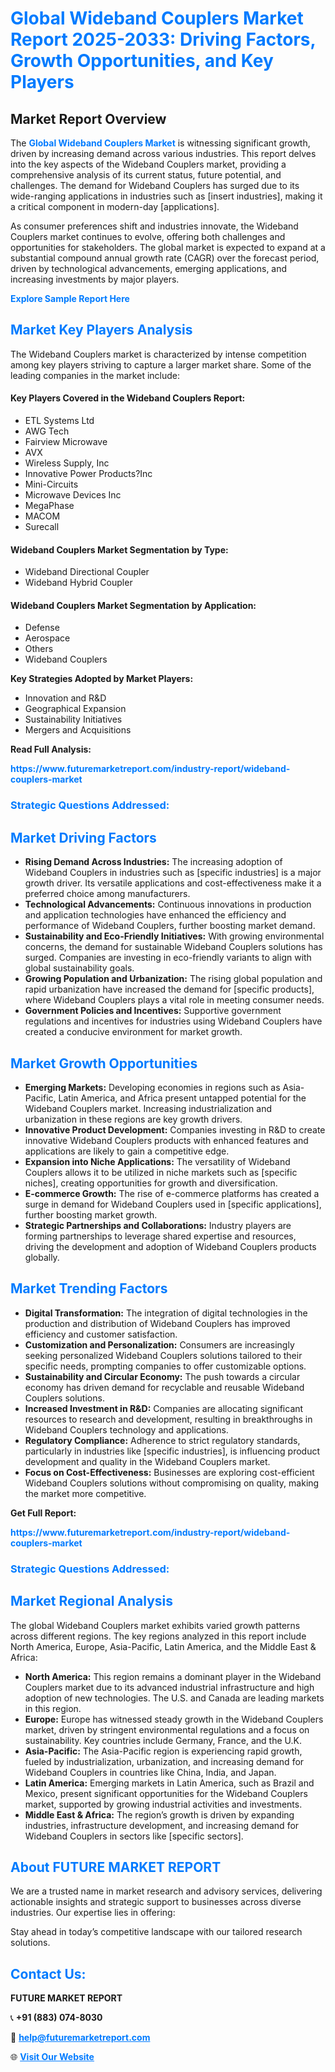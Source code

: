 <h1 style="color: #007BFF;">Global Wideband Couplers Market Report 2025-2033: Driving Factors, Growth Opportunities, and Key Players</h1>

<section id="overview">
<h2>Market Report Overview</h2>
<p>The <a href="https://www.futuremarketreport.com/industry-report/wideband-couplers-market" style="color: #007BFF; text-decoration: none;"><strong>Global Wideband Couplers Market</strong></a> is witnessing significant growth, driven by increasing demand across various industries. This report delves into the key aspects of the Wideband Couplers market, providing a comprehensive analysis of its current status, future potential, and challenges. The demand for Wideband Couplers has surged due to its wide-ranging applications in industries such as [insert industries], making it a critical component in modern-day [applications].</p>
<p>As consumer preferences shift and industries innovate, the Wideband Couplers market continues to evolve, offering both challenges and opportunities for stakeholders. The global market is expected to expand at a substantial compound annual growth rate (CAGR) over the forecast period, driven by technological advancements, emerging applications, and increasing investments by major players.</p>
</section>

<section id="overview">
<p><a href="https://www.futuremarketreport.com/request-sample/reportId=110795" style="color: #007BFF; text-decoration: none;"><strong>Explore Sample Report Here</strong></a></p>
</section>

<section id="key-players">
<h2 style="color: #007BFF;">Market Key Players Analysis</h2>
<p>The Wideband Couplers market is characterized by intense competition among key players striving to capture a larger market share. Some of the leading companies in the market include:</p>
<h4>Key Players Covered in the Wideband Couplers Report:</h4>
<ul><li>ETL Systems Ltd</li><li>AWG Tech</li><li>Fairview Microwave</li><li>AVX</li><li>Wireless Supply, Inc</li><li>Innovative Power Products?Inc</li><li>Mini-Circuits</li><li>Microwave Devices Inc</li><li>MegaPhase</li><li>MACOM</li><li>Surecall</li></ul>
<h4>Wideband Couplers Market Segmentation by Type:</h4>
<ul><li>Wideband Directional Coupler</li><li>Wideband Hybrid Coupler</li></ul>

<h4>Wideband Couplers Market Segmentation by Application:</h4>
<ul><li>Defense</li><li>Aerospace</li><li>Others</li><li>Wideband Couplers</li></ul>
<p><strong>Key Strategies Adopted by Market Players:</strong></p>
<ul>
<li>Innovation and R&D</li>
<li>Geographical Expansion</li>
<li>Sustainability Initiatives</li>
<li>Mergers and Acquisitions</li>
</ul>
</section>

<section>
<p><strong>Read Full Analysis: </strong></p><a href="https://www.futuremarketreport.com/industry-report/wideband-couplers-market" style="color: #007BFF; text-decoration: none;"><strong>https://www.futuremarketreport.com/industry-report/wideband-couplers-market</strong></a>
<h3 style="color: #007BFF;">Strategic Questions Addressed:</h3>
</section>

<section id="driving-factors">
<h2 style="color: #007BFF;">Market Driving Factors</h2>
<ul>
<li><strong>Rising Demand Across Industries:</strong> The increasing adoption of Wideband Couplers in industries such as [specific industries] is a major growth driver. Its versatile applications and cost-effectiveness make it a preferred choice among manufacturers.</li>
<li><strong>Technological Advancements:</strong> Continuous innovations in production and application technologies have enhanced the efficiency and performance of Wideband Couplers, further boosting market demand.</li>
<li><strong>Sustainability and Eco-Friendly Initiatives:</strong> With growing environmental concerns, the demand for sustainable Wideband Couplers solutions has surged. Companies are investing in eco-friendly variants to align with global sustainability goals.</li>
<li><strong>Growing Population and Urbanization:</strong> The rising global population and rapid urbanization have increased the demand for [specific products], where Wideband Couplers plays a vital role in meeting consumer needs.</li>
<li><strong>Government Policies and Incentives:</strong> Supportive government regulations and incentives for industries using Wideband Couplers have created a conducive environment for market growth.</li>
</ul>
</section>

<section id="growth-opportunities">
<h2 style="color: #007BFF;">Market Growth Opportunities</h2>
<ul>
<li><strong>Emerging Markets:</strong> Developing economies in regions such as Asia-Pacific, Latin America, and Africa present untapped potential for the Wideband Couplers market. Increasing industrialization and urbanization in these regions are key growth drivers.</li>
<li><strong>Innovative Product Development:</strong> Companies investing in R&D to create innovative Wideband Couplers products with enhanced features and applications are likely to gain a competitive edge.</li>
<li><strong>Expansion into Niche Applications:</strong> The versatility of Wideband Couplers allows it to be utilized in niche markets such as [specific niches], creating opportunities for growth and diversification.</li>
<li><strong>E-commerce Growth:</strong> The rise of e-commerce platforms has created a surge in demand for Wideband Couplers used in [specific applications], further boosting market growth.</li>
<li><strong>Strategic Partnerships and Collaborations:</strong> Industry players are forming partnerships to leverage shared expertise and resources, driving the development and adoption of Wideband Couplers products globally.</li>
</ul>
</section>

<section id="trending-factors">
<h2 style="color: #007BFF;">Market Trending Factors</h2>
<ul>
<li><strong>Digital Transformation:</strong> The integration of digital technologies in the production and distribution of Wideband Couplers has improved efficiency and customer satisfaction.</li>
<li><strong>Customization and Personalization:</strong> Consumers are increasingly seeking personalized Wideband Couplers solutions tailored to their specific needs, prompting companies to offer customizable options.</li>
<li><strong>Sustainability and Circular Economy:</strong> The push towards a circular economy has driven demand for recyclable and reusable Wideband Couplers solutions.</li>
<li><strong>Increased Investment in R&D:</strong> Companies are allocating significant resources to research and development, resulting in breakthroughs in Wideband Couplers technology and applications.</li>
<li><strong>Regulatory Compliance:</strong> Adherence to strict regulatory standards, particularly in industries like [specific industries], is influencing product development and quality in the Wideband Couplers market.</li>
<li><strong>Focus on Cost-Effectiveness:</strong> Businesses are exploring cost-efficient Wideband Couplers solutions without compromising on quality, making the market more competitive.</li>
</ul>
</section>

<section>
<p><strong>Get Full Report: </strong></p><a href="https://www.futuremarketreport.com/industry-report/wideband-couplers-market" style="color: #007BFF; text-decoration: none;"><strong>https://www.futuremarketreport.com/industry-report/wideband-couplers-market</strong></a>
<h3 style="color: #007BFF;">Strategic Questions Addressed:</h3>
</section>


<section id="regional-analysis">
<h2 style="color: #007BFF;">Market Regional Analysis</h2>
<p>The global Wideband Couplers market exhibits varied growth patterns across different regions. The key regions analyzed in this report include North America, Europe, Asia-Pacific, Latin America, and the Middle East & Africa:</p>
<ul>
<li><strong>North America:</strong> This region remains a dominant player in the Wideband Couplers market due to its advanced industrial infrastructure and high adoption of new technologies. The U.S. and Canada are leading markets in this region.</li>
<li><strong>Europe:</strong> Europe has witnessed steady growth in the Wideband Couplers market, driven by stringent environmental regulations and a focus on sustainability. Key countries include Germany, France, and the U.K.</li>
<li><strong>Asia-Pacific:</strong> The Asia-Pacific region is experiencing rapid growth, fueled by industrialization, urbanization, and increasing demand for Wideband Couplers in countries like China, India, and Japan.</li>
<li><strong>Latin America:</strong> Emerging markets in Latin America, such as Brazil and Mexico, present significant opportunities for the Wideband Couplers market, supported by growing industrial activities and investments.</li>
<li><strong>Middle East & Africa:</strong> The region’s growth is driven by expanding industries, infrastructure development, and increasing demand for Wideband Couplers in sectors like [specific sectors].</li>
</ul>
</section>

<footer>
<h2 style="color: #007BFF;">About FUTURE MARKET REPORT</h2>
<p>We are a trusted name in market research and advisory services, delivering actionable insights and strategic support to businesses across diverse industries. Our expertise lies in offering:</p>

<p>Stay ahead in today’s competitive landscape with our tailored research solutions.</p>

<h2 style="color: #007BFF;">Contact Us:</h2>
<p><strong>FUTURE MARKET REPORT</strong></p>
<p>📞 <strong>+91 (883) 074-8030</strong></p>
<p>📧 <strong><a href="mailto:help@futuremarketreport.com" style="color: #007BFF;">help@futuremarketreport.com</a></strong></p>
<p>🌐 <strong><a href="https://www.futuremarketreport.com/" style="color: #007BFF;">Visit Our Website</a></strong></p>
</footer>